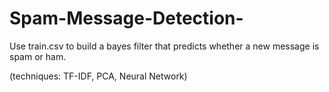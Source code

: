 # Spam-Message-Detection-



Use train.csv to build a bayes filter that predicts whether a new message is spam or ham.

(techniques: TF-IDF, PCA, Neural Network) 
